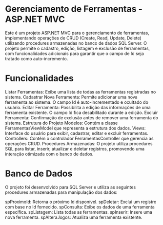 # Gerenciamento de Ferramentas - ASP.NET MVC
Este é um projeto ASP.NET MVC para o gerenciamento de ferramentas, implementando operações de CRUD (Create, Read, Update, Delete) utilizando procedures armazenadas no banco de dados SQL Server. O projeto permite o cadastro, edição, listagem e exclusão de ferramentas, com funcionalidades adicionais para garantir que o campo de Id seja tratado como auto-incremento.

# Funcionalidades
Listar Ferramentas: Exibe uma lista de todas as ferramentas registradas no sistema.
Cadastrar Nova Ferramenta: Permite adicionar uma nova ferramenta ao sistema. O campo Id é auto-incrementado e ocultado do usuário.
Editar Ferramenta: Possibilita a edição das informações de uma ferramenta existente. O campo Id fica desabilitado durante a edição.
Excluir Ferramenta: Confirmação de exclusão antes de remover uma ferramenta do sistema.
Estrutura do Projeto
Modelos: Contém a classe FerramentasViewModel que representa a estrutura dos dados.
Views: Interface do usuário para exibir, cadastrar, editar e excluir ferramentas.
Controllers: Contém o controlador FerramentasController que gerencia as operações CRUD.
Procedures Armazenadas: O projeto utiliza procedures SQL para listar, inserir, atualizar e deletar registros, promovendo uma interação otimizada com o banco de dados.

# Banco de Dados
O projeto foi desenvolvido para SQL Server e utiliza as seguintes procedures armazenadas para manipulação dos dados:

spProximoId: Retorna o próximo Id disponível.
spDeletar: Exclui um registro com base no Id fornecido.
spConsulta: Exibe os dados de uma ferramenta específica.
spListagem: Lista todas as ferramentas.
spInserir: Insere uma nova ferramenta.
spAlteraJogos: Atualiza uma ferramenta existente.
